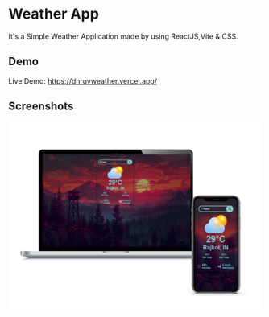 
# Weather App

It's a Simple Weather Application made by using ReactJS,Vite & CSS.


## Demo

Live Demo: https://dhruvweather.vercel.app/


## Screenshots

![App Screenshot](https://raw.githubusercontent.com/Dhruv0369/Weatherapp/refs/heads/master/src/assets/images/Websiteview.png)

